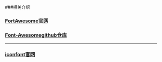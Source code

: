 ###相关介绍

### [FortAwesome官网](http://fontawesome.dashgame.com/)
### [Font-Awesomegithub仓库](https://github.com/FortAwesome/Font-Awesome)

-----------------
### [iconfont官网](http://www.iconfont.cn/)
### 






